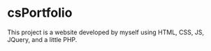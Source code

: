 # csPortfolio
This project is a website developed by myself using HTML, CSS, JS, JQuery, and a little PHP.

